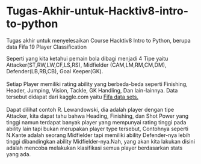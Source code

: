 # Tugas-Akhir-untuk-Hacktiv8-intro-to-python
Tugas akhir untuk menyelesaikan Course Hacktiv8 Intro to Python, berupa data Fifa 19 Player Classification

Seperti yang kita ketahui pemain bola dibagi menjadi 4 Tipe yaitu Attacker(ST,RW,LW,CF,LS,RS), Midfielder (CAM,LM,RM,CM,DM), Defender(LB,RB,CB), Goal Keeper(GK). <br/><br/>
Setiap Player memiliki rating ability yang berbeda-beda seperti Finishing, Header, Jumping, Vision, Tackle, GK Handling, Dan lain-lainnya. Data tersebut didapat dari kaggle.com yaitu [Fifa data sets.](https://www.kaggle.com/karangadiya/fifa19)<br/><br/>
Dapat dilihat contoh R. Lewandowski, dia adalah player dengan tipe Attacker, kita dapat tahu bahwa Heading, Finishing, dan Shot Power yang tinggi namun terdapat banyak player yang mempunyai rating tinggi pada ability lain tapi bukan merupakan player type tersebut,
Contohnya seperti N.Kante adalah seorang Midfielder tapi memiliki ability Defender-nya lebih tinggi dibandingkan ability Midfielder-nya.Nah, yang akan kita lakukan disini adalah mencoba melakukan klasifikasi semua player berdasarkan stats yang ada.
